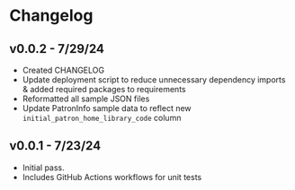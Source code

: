 # Changelog

## v0.0.2 - 7/29/24
- Created CHANGELOG
- Update deployment script to reduce unnecessary dependency imports & added required packages to requirements
- Reformatted all sample JSON files
- Update PatronInfo sample data to reflect new `initial_patron_home_library_code` column

## v0.0.1 - 7/23/24
- Initial pass.
- Includes GitHub Actions workflows for unit tests